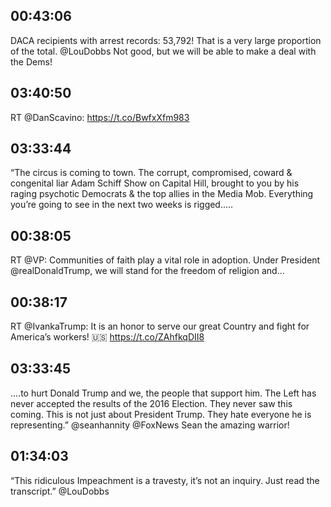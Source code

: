 ## 00:43:06
DACA recipients with arrest records: 53,792! That is a very large proportion of the total. @LouDobbs  Not good, but we will be able to make a deal with the Dems!
## 03:40:50
RT @DanScavino: https://t.co/BwfxXfm983
## 03:33:44
“The circus is coming to town. The corrupt, compromised, coward &amp; congenital liar Adam Schiff Show on Capital Hill, brought to you by his raging psychotic Democrats &amp; the top allies in the Media Mob. Everything you’re going to see in the next two weeks is rigged.....
## 00:38:05
RT @VP: Communities of faith play a vital role in adoption. Under President @realDonaldTrump, we will stand for the freedom of religion and…
## 00:38:17
RT @IvankaTrump: It is an honor to serve our great Country and fight for America’s workers! 🇺🇸 https://t.co/ZAhfkqDII8
## 03:33:45
....to hurt Donald Trump and we, the people that support him. The Left has never accepted the results of the 2016 Election. They never saw this coming. This is not just about President Trump. They hate everyone he is representing.” @seanhannity @FoxNews  Sean the amazing warrior!
## 01:34:03
“This ridiculous Impeachment is a travesty, it’s not an inquiry. Just read the transcript.” @LouDobbs
